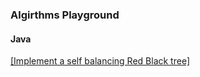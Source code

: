 ### Algirthms Playground ###

#### Java ####
 [[Implement a self balancing Red Black tree]](src/java/Q17.java)